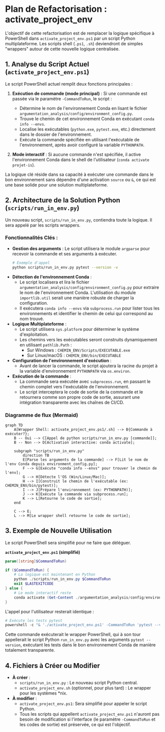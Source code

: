 # Plan de Refactorisation : activate_project_env

L'objectif de cette refactorisation est de remplacer la logique spécifique à PowerShell dans `activate_project_env.ps1` par un script Python multiplateforme. Les scripts shell (`.ps1`, `.sh`) deviendront de simples "wrappers" autour de cette nouvelle logique centralisée.

## 1. Analyse du Script Actuel (`activate_project_env.ps1`)

Le script PowerShell actuel remplit deux fonctions principales :

1.  **Exécution de commande (mode principal)** : Si une commande est passée via le paramètre `-CommandToRun`, le script :
    *   Détermine le nom de l'environnement Conda en lisant le fichier `argumentation_analysis/config/environment_config.py`.
    *   Trouve le chemin de cet environnement Conda en exécutant `conda info --envs`.
    *   Localise les exécutables (`python.exe`, `pytest.exe`, etc.) directement dans le dossier de l'environnement.
    *   Exécute la commande spécifiée en utilisant l'exécutable de l'environnement, après avoir configuré la variable `PYTHONPATH`.

2.  **Mode interactif** : Si aucune commande n'est spécifiée, il active l'environnement Conda dans le shell de l'utilisateur (`conda activate projet-is`).

La logique clé réside dans sa capacité à exécuter une commande dans le bon environnement sans dépendre d'une activation `source` ou `&`, ce qui est une base solide pour une solution multiplateforme.

## 2. Architecture de la Solution Python (`scripts/run_in_env.py`)

Un nouveau script, `scripts/run_in_env.py`, contiendra toute la logique. Il sera appelé par les scripts wrappers.

### Fonctionnalités Clés :

*   **Gestion des arguments** : Le script utilisera le module `argparse` pour recevoir la commande et ses arguments à exécuter.
    ```bash
    # Exemple d'appel
    python scripts/run_in_env.py pytest --version -v
    ```
*   **Détection de l'environnement Conda** :
    *   Le script localisera et lira le fichier `argumentation_analysis/config/environment_config.py` pour extraire le nom de l'environnement Conda. L'utilisation du module `importlib.util` serait une manière robuste de charger la configuration.
    *   Il exécutera `conda info --envs` via `subprocess.run` pour lister tous les environnements et identifier le chemin de celui qui correspond au nom trouvé.
*   **Logique Multiplateforme** :
    *   Le script utilisera `sys.platform` pour déterminer le système d'exploitation.
    *   Les chemins vers les exécutables seront construits dynamiquement en utilisant `pathlib.Path` :
        *   Sur Windows : `CHEMIN_ENV/Scripts/EXECUTABLE.exe`
        *   Sur Linux/macOS : `CHEMIN_ENV/bin/EXECUTABLE`
*   **Configuration de l'environnement d'exécution** :
    *   Avant de lancer la commande, le script ajoutera la racine du projet à la variable d'environnement `PYTHONPATH` via `os.environ`.
*   **Exécution de la commande** :
    *   La commande sera exécutée avec `subprocess.run`, en passant le chemin complet vers l'exécutable de l'environnement.
    *   Le script interceptera le code de sortie de la commande et le retournera comme son propre code de sortie, assurant une intégration transparente avec les chaînes de CI/CD.

### Diagramme de flux (Mermaid)

```mermaid
graph TD
    A[Wrapper Shell: activate_project_env.ps1/.sh] --> B{Commande à exécuter?};
    B -- Oui --> C[Appel de python scripts/run_in_env.py [commande]];
    B -- Non --> D[Activation interactive: conda activate];

    subgraph "scripts/run_in_env.py"
        direction TB
        E[Parse les arguments de la commande] --> F[Lit le nom de l'env Conda depuis environment_config.py];
        F --> G[Exécute "conda info --envs" pour trouver le chemin de l'env];
        G --> H[Détecte l'OS (Win/Linux/Mac)];
        H --> I[Construit le chemin de l'exécutable (ex: CHEMIN_ENV/bin/pytest)];
        I --> J[Prépare l'environnement (ex: PYTHONPATH)];
        J --> K[Exécute la commande via subprocess.run];
        K --> L[Retourne le code de sortie];
    end

    C --> E;
    L --> M[Le wrapper shell retourne le code de sortie];
```

## 3. Exemple de Nouvelle Utilisation

Le script PowerShell sera simplifié pour ne faire que déléguer.

**`activate_project_env.ps1` (simplifié)**
```powershell
param([string]$CommandToRun)

if ($CommandToRun) {
    # La logique est maintenant en Python
    python ./scripts/run_in_env.py $CommandToRun
    exit $LASTEXITCODE
} else {
    # Le mode interactif reste
    conda activate (Get-Content ./argumentation_analysis/config/environment_config.py | ... ) # Nom de l'env
}
```

L'appel pour l'utilisateur resterait identique :
```powershell
# Exécute les tests pytest
powershell -c "& './activate_project_env.ps1' -CommandToRun 'pytest --version'"
```

Cette commande exécuterait le wrapper PowerShell, qui à son tour appellerait le script Python `run_in_env.py` avec les arguments `pytest --version`, exécutant les tests dans le bon environnement Conda de manière totalement transparente.

## 4. Fichiers à Créer ou Modifier

*   **À créer** :
    *   `scripts/run_in_env.py` : Le nouveau script Python central.
    *   `activate_project_env.sh` (optionnel, pour plus tard) : Le wrapper pour les systèmes *nix.
*   **À modifier** :
    *   `activate_project_env.ps1`: Sera simplifié pour appeler le script Python.
    *   Tous les scripts qui appellent `activate_project_env.ps1` n'auront pas besoin de modification si l'interface (le paramètre `-CommandToRun` et les codes de sortie) est préservée, ce qui est l'objectif.